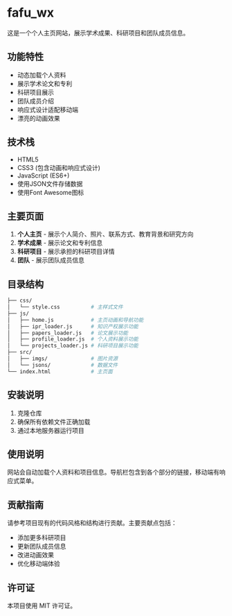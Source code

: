 # fafu_wx

这是一个个人主页网站，展示学术成果、科研项目和团队成员信息。

## 功能特性

- 动态加载个人资料
- 展示学术论文和专利
- 科研项目展示
- 团队成员介绍
- 响应式设计适配移动端
- 漂亮的动画效果

## 技术栈

- HTML5
- CSS3 (包含动画和响应式设计)
- JavaScript (ES6+)
- 使用JSON文件存储数据
- 使用Font Awesome图标

## 主要页面

1. **个人主页** - 展示个人简介、照片、联系方式、教育背景和研究方向
2. **学术成果** - 展示论文和专利信息
3. **科研项目** - 展示承担的科研项目详情
4. **团队** - 展示团队成员信息

## 目录结构

```bash
├── css/
│   └── style.css          # 主样式文件
├── js/
│   ├── home.js            # 主页动画和导航功能
│   ├── ipr_loader.js      # 知识产权展示功能
│   ├── papers_loader.js   # 论文展示功能
│   ├── profile_loader.js  # 个人资料展示功能
│   └── projects_loader.js # 科研项目展示功能
├── src/
│   ├── imgs/              # 图片资源
│   └── jsons/             # 数据文件
└── index.html             # 主页面
```

## 安装说明

1. 克隆仓库
2. 确保所有依赖文件正确加载
3. 通过本地服务器运行项目

## 使用说明

网站会自动加载个人资料和项目信息。导航栏包含到各个部分的链接，移动端有响应式菜单。

## 贡献指南

请参考项目现有的代码风格和结构进行贡献。主要贡献点包括：

- 添加更多科研项目
- 更新团队成员信息
- 改进动画效果
- 优化移动端体验

## 许可证

本项目使用 MIT 许可证。
